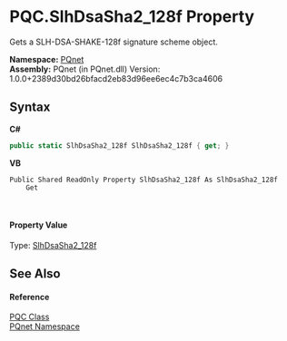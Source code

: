 # PQC.SlhDsaSha2_128f Property 
 

Gets a SLH-DSA-SHAKE-128f signature scheme object.

**Namespace:**&nbsp;<a href="fc4f881f-e121-9cf0-ed49-65bf6b5a005d.md">PQnet</a><br />**Assembly:**&nbsp;PQnet (in PQnet.dll) Version: 1.0.0+2389d30bd26bfacd2eb83d96ee6ec4c7b3ca4606

## Syntax

**C#**<br />
``` C#
public static SlhDsaSha2_128f SlhDsaSha2_128f { get; }
```

**VB**<br />
``` VB
Public Shared ReadOnly Property SlhDsaSha2_128f As SlhDsaSha2_128f
	Get
```

<br />

#### Property Value
Type: <a href="cf9ce479-b979-164b-8537-46cbb8fa5b0b.md">SlhDsaSha2_128f</a>

## See Also


#### Reference
<a href="80837ae2-f212-0d05-93e2-94dabbb73c7f.md">PQC Class</a><br /><a href="fc4f881f-e121-9cf0-ed49-65bf6b5a005d.md">PQnet Namespace</a><br />